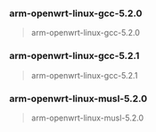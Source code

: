 ### arm-openwrt-linux-gcc-5.2.0
> arm-openwrt-linux-gcc-5.2.0

### arm-openwrt-linux-gcc-5.2.1
> arm-openwrt-linux-gcc-5.2.1

### arm-openwrt-linux-musl-5.2.0
> arm-openwrt-linux-musl-5.2.0